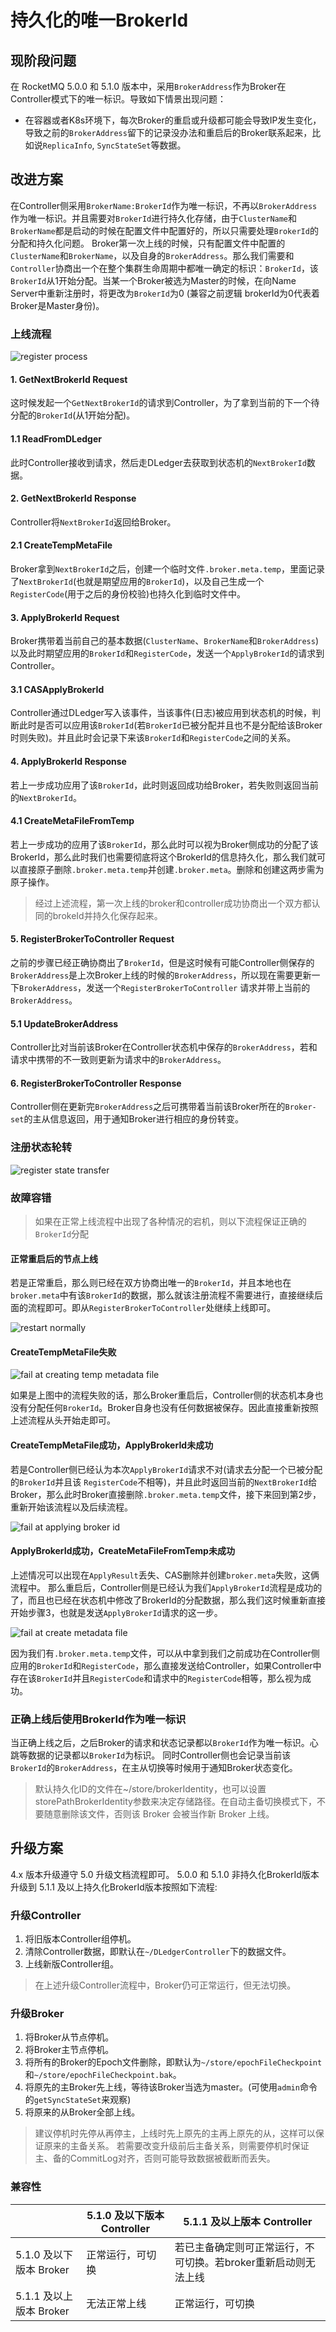 # 持久化的唯一BrokerId

## 现阶段问题

在 RocketMQ 5.0.0 和 5.1.0 版本中，采用`BrokerAddress`作为Broker在Controller模式下的唯一标识。导致如下情景出现问题：

- 在容器或者K8s环境下，每次Broker的重启或升级都可能会导致IP发生变化，导致之前的`BrokerAddress`留下的记录没办法和重启后的Broker联系起来，比如说`ReplicaInfo`, `SyncStateSet`等数据。

## 改进方案

在Controller侧采用`BrokerName:BrokerId`作为唯一标识，不再以`BrokerAddress`作为唯一标识。并且需要对`BrokerId`进行持久化存储，由于`ClusterName`和`BrokerName`都是启动的时候在配置文件中配置好的，所以只需要处理`BrokerId`的分配和持久化问题。
Broker第一次上线的时候，只有配置文件中配置的`ClusterName`和`BrokerName`，以及自身的`BrokerAddress`。那么我们需要和`Controller`协商出一个在整个集群生命周期中都唯一确定的标识：`BrokerId`，该`BrokerId`从1开始分配。当某一个Broker被选为Master的时候，在向Name Server中重新注册时，将更改为`BrokerId`为0 (兼容之前逻辑 brokerId为0代表着Broker是Master身份)。

### 上线流程

![register process](../image/controller/persistent_unique_broker_id/register_process.png)

#### 1. GetNextBrokerId Request

这时候发起一个`GetNextBrokerId`的请求到Controller，为了拿到当前的下一个待分配的`BrokerId`(从1开始分配)。

#### 1.1 ReadFromDLedger

此时Controller接收到请求，然后走DLedger去获取到状态机的`NextBrokerId`数据。

#### 2. GetNextBrokerId Response

Controller将`NextBrokerId`返回给Broker。

#### 2.1 CreateTempMetaFile

Broker拿到`NextBrokerId`之后，创建一个临时文件`.broker.meta.temp`，里面记录了`NextBrokerId`(也就是期望应用的`BrokerId`)，以及自己生成一个`RegisterCode`(用于之后的身份校验)也持久化到临时文件中。

#### 3. ApplyBrokerId Request

Broker携带着当前自己的基本数据(`ClusterName`、`BrokerName`和`BrokerAddress`)以及此时期望应用的`BrokerId`和`RegisterCode`，发送一个`ApplyBrokerId`的请求到Controller。

#### 3.1 CASApplyBrokerId

Controller通过DLedger写入该事件，当该事件(日志)被应用到状态机的时候，判断此时是否可以应用该`BrokerId`(若`BrokerId`已被分配并且也不是分配给该Broker时则失败)。并且此时会记录下来该`BrokerId`和`RegisterCode`之间的关系。

#### 4. ApplyBrokerId Response

若上一步成功应用了该`BrokerId`，此时则返回成功给Broker，若失败则返回当前的`NextBrokerId`。

#### 4.1 CreateMetaFileFromTemp

若上一步成功的应用了该`BrokerId`，那么此时可以视为Broker侧成功的分配了该BrokerId，那么此时我们也需要彻底将这个BrokerId的信息持久化，那么我们就可以直接原子删除`.broker.meta.temp`并创建`.broker.meta`。删除和创建这两步需为原子操作。

> 经过上述流程，第一次上线的broker和controller成功协商出一个双方都认同的brokeId并持久化保存起来。

#### 5. RegisterBrokerToController Request

之前的步骤已经正确协商出了`BrokerId`，但是这时候有可能Controller侧保存的`BrokerAddress`是上次Broker上线的时候的`BrokerAddress`，所以现在需要更新一下`BrokerAddress`，发送一个`RegisterBrokerToController` 请求并带上当前的`BrokerAddress`。

#### 5.1 UpdateBrokerAddress

Controller比对当前该Broker在Controller状态机中保存的`BrokerAddress`，若和请求中携带的不一致则更新为请求中的`BrokerAddress`。

#### 6. RegisterBrokerToController Response

Controller侧在更新完`BrokerAddress`之后可携带着当前该Broker所在的`Broker-set`的主从信息返回，用于通知Broker进行相应的身份转变。

### 注册状态轮转

![register state transfer](../image/controller/persistent_unique_broker_id/register_state_transfer.png)

### 故障容错

> 如果在正常上线流程中出现了各种情况的宕机，则以下流程保证正确的`BrokerId`分配

#### 正常重启后的节点上线

若是正常重启，那么则已经在双方协商出唯一的`BrokerId`，并且本地也在`broker.meta`中有该`BrokerId`的数据，那么就该注册流程不需要进行，直接继续后面的流程即可。即从`RegisterBrokerToController`处继续上线即可。

![restart normally](../image/controller/persistent_unique_broker_id/normal_restart.png)

#### CreateTempMetaFile失败

![fail at creating temp metadata file](../image/controller/persistent_unique_broker_id/fail_create_temp_metadata_file.png)

如果是上图中的流程失败的话，那么Broker重启后，Controller侧的状态机本身也没有分配任何`BrokerId`。Broker自身也没有任何数据被保存。因此直接重新按照上述流程从头开始走即可。

#### CreateTempMetaFile成功，ApplyBrokerId未成功

若是Controller侧已经认为本次`ApplyBrokerId`请求不对(请求去分配一个已被分配的`BrokerId`并且该 `RegisterCode`不相等)，并且此时返回当前的`NextBrokerId`给Broker，那么此时Broker直接删除`.broker.meta.temp`文件，接下来回到第2步，重新开始该流程以及后续流程。

![fail at applying broker id](../image/controller/persistent_unique_broker_id/fail_apply_broker_id.png)

#### ApplyBrokerId成功，CreateMetaFileFromTemp未成功

上述情况可以出现在`ApplyResult`丢失、CAS删除并创建`broker.meta`失败，这俩流程中。
那么重启后，Controller侧是已经认为我们`ApplyBrokerId`流程是成功的了，而且也已经在状态机中修改了BrokerId的分配数据，那么我们这时候重新直接开始步骤3，也就是发送`ApplyBrokerId`请求的这一步。

![fail at create metadata file](../image/controller/persistent_unique_broker_id/fail_create_metadata_file_and_delete_temp.png)

因为我们有`.broker.meta.temp`文件，可以从中拿到我们之前成功在Controller侧应用的`BrokerId`和`RegisterCode`，那么直接发送给Controller，如果Controller中存在该`BrokerId`并且`RegisterCode`和请求中的`RegisterCode`相等，那么视为成功。

### 正确上线后使用BrokerId作为唯一标识

当正确上线之后，之后Broker的请求和状态记录都以`BrokerId`作为唯一标识。心跳等数据的记录都以`BrokerId`为标识。
同时Controller侧也会记录当前该`BrokerId`的`BrokerAddress`，在主从切换等时候用于通知Broker状态变化。

> 默认持久化ID的文件在~/store/brokerIdentity，也可以设置storePathBrokerIdentity参数来决定存储路径。在自动主备切换模式下，不要随意删除该文件，否则该 Broker 会被当作新 Broker 上线。

## 升级方案

4.x 版本升级遵守 5.0 升级文档流程即可。
5.0.0 和 5.1.0 非持久化BrokerId版本升级到 5.1.1 及以上持久化BrokerId版本按照如下流程:

### 升级Controller

1. 将旧版本Controller组停机。
2. 清除Controller数据，即默认在`~/DLedgerController`下的数据文件。
3. 上线新版Controller组。

> 在上述升级Controller流程中，Broker仍可正常运行，但无法切换。

### 升级Broker

1. 将Broker从节点停机。
2. 将Broker主节点停机。
3. 将所有的Broker的Epoch文件删除，即默认为`~/store/epochFileCheckpoint`和`~/store/epochFileCheckpoint.bak`。
4. 将原先的主Broker先上线，等待该Broker当选为master。(可使用`admin`命令的`getSyncStateSet`来观察)
5. 将原来的从Broker全部上线。

> 建议停机时先停从再停主，上线时先上原先的主再上原先的从，这样可以保证原来的主备关系。
若需要改变升级前后主备关系，则需要停机时保证主、备的CommitLog对齐，否则可能导致数据被截断而丢失。

### 兼容性

|                    | 5.1.0 及以下版本 Controller | 5.1.1 及以上版本 Controller             |
|--------------------|------------------------|------------------------------------|
| 5.1.0 及以下版本 Broker | 正常运行，可切换               | 若已主备确定则可正常运行，不可切换。若broker重新启动则无法上线 |
| 5.1.1 及以上版本 Broker | 无法正常上线                 | 正常运行，可切换                           |
